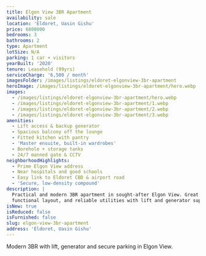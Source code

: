 ```yaml
---
title: Elgon View 3BR Apartment
availability: sale
location: 'Eldoret, Uasin Gishu'
price: 6800000
bedrooms: 3
bathrooms: 2
type: Apartment
lotSize: N/A
parking: 1 car + visitors
yearBuilt: '2020'
tenure: Leasehold (99yrs)
serviceCharge: '6,500 / month'
imagesFolder: /images/listings/eldoret-elgonview-3br-apartment
heroImage: /images/listings/eldoret-elgonview-3br-apartment/hero.webp
images:
  - /images/listings/eldoret-elgonview-3br-apartment/hero.webp
  - /images/listings/eldoret-elgonview-3br-apartment/1.webp
  - /images/listings/eldoret-elgonview-3br-apartment/2.webp
  - /images/listings/eldoret-elgonview-3br-apartment/3.webp
amenities:
  - Lift access & backup generator
  - Spacious balcony off the lounge
  - Fitted kitchen with pantry
  - 'Master ensuite, built-in wardrobes'
  - Borehole + storage tanks
  - 24/7 manned gate & CCTV
neighborhoodHighlights:
  - Prime Elgon View address
  - Near hospitals and good schools
  - Easy link to Eldoret CBD & airport road
  - 'Secure, low-density compound'
description: |
  Practical and modern 3BR apartment in sought-after Elgon View. Great light,
  functional layout, and reliable utilities with lift and generator support.
isNew: true
isReduced: false
isFurnished: false
slug: elgon-view-3br-apartment
address: 'Eldoret, Uasin Gishu'
---
```

Modern 3BR with lift, generator and secure parking in Elgon View.
